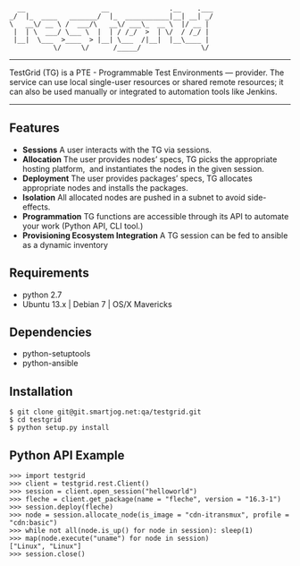	  __                   __               .__    .___
	_/  |_  ____   _______/  |_  ___________|__| __| _/
	\   __\/ __ \ /  ___/\   __\/ ___\_  __ \  |/ __ | 
	 |  | \  ___/ \___ \  |  | / /_/  >  | \/  / /_/ | 
	 |__|  \___  >____  > |__| \___  /|__|  |__\____ | 
	           \/     \/      /_____/               \/                               

* * *

TestGrid (TG) is a PTE - Programmable Test Environments — provider.
The service can use local single-user resources or shared remote resources;
it can also be used manually or integrated to automation tools like Jenkins.

* * *

Features
--------

  * **Sessions**
    A user interacts with the TG via sessions.
  * **Allocation**
    The user provides nodes’ specs, TG picks the appropriate hosting platform,     and instantiates the nodes in the given session.
  * **Deployment**
    The user provides packages’ specs,
    TG allocates appropriate nodes and installs the packages.
  * **Isolation**
    All allocated nodes are pushed in a subnet to avoid side-effects.
  * **Programmation**
    TG functions are accessible through its API to automate your work
    (Python API, CLI tool.)
  * **Provisioning Ecosystem Integration**
    A TG session can be fed to ansible as a dynamic inventory

Requirements
------------

  * python 2.7
  * Ubuntu 13.x | Debian 7 | OS/X Mavericks

Dependencies
------------

  * python-setuptools
  * python-ansible

Installation
------------

	$ git clone git@git.smartjog.net:qa/testgrid.git
	$ cd testgrid
	$ python setup.py install

Python API Example
------------------

	>>> import testgrid
	>>> client = testgrid.rest.Client()
	>>> session = client.open_session("helloworld")
	>>> fleche = client.get_package(name = "fleche", version = "16.3-1")
	>>> session.deploy(fleche)
	>>> node = session.allocate_node(is_image = "cdn-itransmux", profile = "cdn:basic")
	>>> while not all(node.is_up() for node in session): sleep(1)
	>>> map(node.execute("uname") for node in session)
	["Linux", "Linux"]
	>>> session.close()
